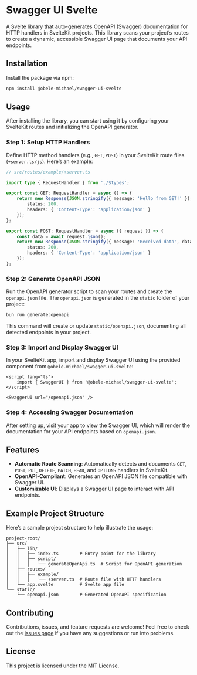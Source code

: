 # Swagger UI Svelte

A Svelte library that auto-generates OpenAPI (Swagger) documentation for HTTP handlers in SvelteKit projects. This library scans your project’s routes to create a dynamic, accessible Swagger UI page that documents your API endpoints.

## Installation

Install the package via npm:

```bash
npm install @obele-michael/swagger-ui-svelte
```

## Usage

After installing the library, you can start using it by configuring your SvelteKit routes and initializing the OpenAPI generator.

### Step 1: Setup HTTP Handlers

Define HTTP method handlers (e.g., `GET`, `POST`) in your SvelteKit route files (`+server.ts/js`). Here’s an example:

```typescript
// src/routes/example/+server.ts

import type { RequestHandler } from './$types';

export const GET: RequestHandler = async () => {
	return new Response(JSON.stringify({ message: 'Hello from GET!' }), {
		status: 200,
		headers: { 'Content-Type': 'application/json' }
	});
};

export const POST: RequestHandler = async ({ request }) => {
	const data = await request.json();
	return new Response(JSON.stringify({ message: 'Received data', data }), {
		status: 200,
		headers: { 'Content-Type': 'application/json' }
	});
};
```

### Step 2: Generate OpenAPI JSON

Run the OpenAPI generator script to scan your routes and create the `openapi.json` file. The `openapi.json` is generated in the `static` folder of your project:

```bash
bun run generate:openapi
```

This command will create or update `static/openapi.json`, documenting all detected endpoints in your project.

### Step 3: Import and Display Swagger UI

In your SvelteKit app, import and display Swagger UI using the provided component from `@obele-michael/swagger-ui-svelte`:

```svelte
<script lang="ts">
	import { SwaggerUI } from '@obele-michael/swagger-ui-svelte';
</script>

<SwaggerUI url="/openapi.json" />
```

### Step 4: Accessing Swagger Documentation

After setting up, visit your app to view the Swagger UI, which will render the documentation for your API endpoints based on `openapi.json`.

## Features

- **Automatic Route Scanning**: Automatically detects and documents `GET`, `POST`, `PUT`, `DELETE`, `PATCH`, `HEAD`, and `OPTIONS` handlers in SvelteKit.
- **OpenAPI-Compliant**: Generates an OpenAPI JSON file compatible with Swagger UI.
- **Customizable UI**: Displays a Swagger UI page to interact with API endpoints.

## Example Project Structure

Here’s a sample project structure to help illustrate the usage:

```plaintext
project-root/
├── src/
│   ├── lib/
│   │   ├── index.ts        # Entry point for the library
│   │   ├── script/
│   │   │   └── generateOpenApi.ts  # Script for OpenAPI generation
│   ├── routes/
│   │   ├── example/
│   │   │   └── +server.ts  # Route file with HTTP handlers
│   └── app.svelte          # Svelte app file
└── static/
    └── openapi.json        # Generated OpenAPI specification
```

## Contributing

Contributions, issues, and feature requests are welcome! Feel free to check out the [issues page](https://github.com/Michael-Obele/swagger-ui-svelte/issues) if you have any suggestions or run into problems.

## License

This project is licensed under the MIT License.
